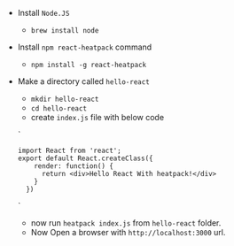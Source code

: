 
- Install `Node.JS`
	- `brew install node`
- Install `npm react-heatpack` command
    - `npm install -g react-heatpack`
- Make a directory called `hello-react`
    - `mkdir hello-react`
    - `cd hello-react`
    - create `index.js` file with below code 
    
    `
    
      import React from 'react';
      export default React.createClass({
          render: function() {
            return <div>Hello React With heatpack!</div>
          }
        })
    
    `
    - now run `heatpack index.js` from `hello-react` folder.
    - Now Open a browser with `http://localhost:3000` url.
    